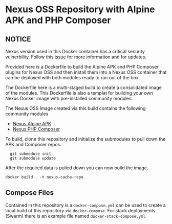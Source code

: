# Nexus OSS Repository with Alpine APK and PHP Composer

## NOTICE
Nexus version used in this Docker container has a critical security vulnerbility. Follow this [issue](https://github.com/taz77/nexus-repository-apk-composer/issues/1) for more information and for updates.

Provided here is a Dockerfile to build the Alpine APK and PHP Composer plugins for Nexus OSS and then install them into a Nexus OSS container that can be deployed with both modules ready to run out of the box.

The Dockerfile here is a multi-staged build to create a consolidated image of the modules. This Dockerfile is also a templat for building your own Nexus Docker image with pre-installed community modules.

The Nexus OSS Image created via this build contains the following community modules
* [Nexus Alpine APK](https://github.com/sonatype-nexus-community/nexus-repository-apk)
* [Nexus PHP Composer](https://github.com/sonatype-nexus-community/nexus-repository-composer)

To build, clone this repository and initialize the submodules to pull down the APK and Composer repos.
```  
  git submodule init
  git submodule update
```

After the required data is pulled down you can now build the image.
```
docker build . -t nexus-cache-repo
```

## Compose Files
Contained in this repository is a `docker-compose.yml` can be used to create a local build of this repository via `docker-compose`. For stack deployments (Swarm) there is an example file named `docker-stack-compose.yml`.
